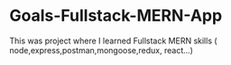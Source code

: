 # Goals-Fullstack-MERN-App
This was project where I learned Fullstack MERN skills ( node,express,postman,mongoose,redux, react...)
